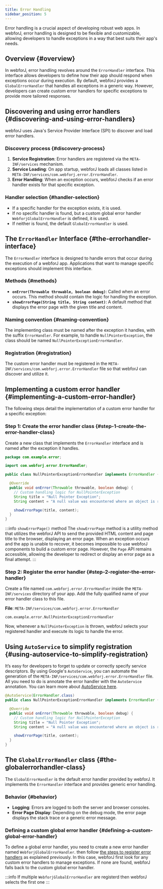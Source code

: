```yaml
---
title: Error Handling
sidebar_position: 5
---
```


Error handling is a crucial aspect of developing robust web apps. In webforJ, error handling is designed to be flexible and customizable, allowing developers to handle exceptions in a way that best suits their app's needs.

## Overview {#overview}

In webforJ, error handling revolves around the `ErrorHandler` interface. This interface allows developers to define how their app should respond when exceptions occur during execution. By default, webforJ provides a `GlobalErrorHandler` that handles all exceptions in a generic way. However, developers can create custom error handlers for specific exceptions to provide more tailored responses.

## Discovering and using error handlers {#discovering-and-using-error-handlers}

webforJ uses Java's Service Provider Interface (SPI) to discover and load error handlers.

### Discovery process {#discovery-process}

1. **Service Registration**: Error handlers are registered via the `META-INF/services` mechanism.
2. **Service Loading**: On app startup, webforJ loads all classes listed in `META-INF/services/com.webforj.error.ErrorHandler`.
3. **Error Handling**: When an exception occurs, webforJ checks if an error handler exists for that specific exception.

### Handler selection {#handler-selection}

- If a specific handler for the exception exists, it is used.
- If no specific handler is found, but a custom global error handler `WebforjGlobalErrorHandler` is defined, it is used.
- If neither is found, the default `GlobalErrorHandler` is used.

## The `ErrorHandler` Interface {#the-errorhandler-interface}

The `ErrorHandler` interface is designed to handle errors that occur during the execution of a webforJ app. Applications that want to manage specific exceptions should implement this interface.

### Methods {#methods}

- **`onError(Throwable throwable, boolean debug)`**: Called when an error occurs. This method should contain the logic for handling the exception.
- **`showErrorPage(String title, String content)`**: A default method that displays the error page with the given title and content.

### Naming convention {#naming-convention}

The implementing class must be named after the exception it handles, with the suffix `ErrorHandler`. For example, to handle `NullPointerException`, the class should be named `NullPointerExceptionErrorHandler`.

### Registration {#registration}

The custom error handler must be registered in the `META-INF/services/com.webforj.error.ErrorHandler` file so that webforJ can discover and utilize it.

## Implementing a custom error handler {#implementing-a-custom-error-handler}

The following steps detail the implementation of a custom error handler for a specific exception:

### Step 1: Create the error handler class {#step-1-create-the-error-handler-class}

Create a new class that implements the `ErrorHandler` interface and is named after the exception it handles.

```java
package com.example.error;

import com.webforj.error.ErrorHandler;

public class NullPointerExceptionErrorHandler implements ErrorHandler {

  @Override
  public void onError(Throwable throwable, boolean debug) {
    // Custom handling logic for NullPointerException
    String title = "Null Pointer Exception";
    String content = "A null value was encountered where an object is required.";

    showErrorPage(title, content);
  }
}
```

:::info `showErrorPage()` method
The `showErrorPage` method is a utility method that utilizes the webforJ API to send the provided HTML content and page title to the browser, displaying an error page. When an exception occurs and the app is unable to recover, it becomes impossible to use webforJ components to build a custom error page. However, the `Page` API remains accessible, allowing the developer to redirect or display an error page as a final attempt.
:::

### Step 2: Register the error handler {#step-2-register-the-error-handler}

Create a file named `com.webforj.error.ErrorHandler` inside the `META-INF/services` directory of your app. Add the fully qualified name of your error handler class to this file.

**File**: `META-INF/services/com.webforj.error.ErrorHandler`

```
com.example.error.NullPointerExceptionErrorHandler
```

Now, whenever a `NullPointerException` is thrown, webforJ selects your registered handler and execute its logic to handle the error.

## Using `AutoService` to simplify registration {#using-autoservice-to-simplify-registration}

It’s easy for developers to forget to update or correctly specify service descriptors. By using Google's `AutoService`, you can automate the generation of the `META-INF/services/com.webforj.error.ErrorHandler` file. All you need to do is annotate the error handler with the `AutoService` annotation. You can learn more about [AutoService here](https://github.com/google/auto/blob/main/service/README.md).

```java
@AutoService(ErrorHandler.class)
public class NullPointerExceptionErrorHandler implements ErrorHandler {

  @Override
  public void onError(Throwable throwable, boolean debug) {
    // Custom handling logic for NullPointerException
    String title = "Null Pointer Exception";
    String content = "A null value was encountered where an object is required.";

    showErrorPage(title, content);
  }
}
```

## The `GlobalErrorHandler` class {#the-globalerrorhandler-class}

The `GlobalErrorHandler` is the default error handler provided by webforJ. It implements the `ErrorHandler` interface and provides generic error handling.

### Behavior {#behavior}

- **Logging**: Errors are logged to both the server and browser consoles.
- **Error Page Display**: Depending on the debug mode, the error page displays the stack trace or a generic error message.

### Defining a custom global error handler {#defining-a-custom-global-error-handler}

To define a global error handler, you need to create a new error handler named `WebforjGlobalErrorHandler`. then follow [the steps to register error handlers](#step-2-register-the-error-handler) as explained previously. In this case, webforJ first look for any custom error handlers to manage exceptions. If none are found, webforJ falls back to the custom global error handler.

:::info
If multiple `WebforjGlobalErrorHandler` are registerd then webforJ selects the first one 
:::